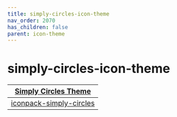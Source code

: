 ```yaml
---
title: simply-circles-icon-theme
nav_order: 2070
has_children: false
parent: icon-theme
---
```



# simply-circles-icon-theme

| [Simply Circles Theme](https://samwhelp.github.io/note-about-theme/read/desktop-theme/themes/simply-circles-theme.html) |
| --- |
| [iconpack-simply-circles](https://github.com/madmaxms/iconpack-simply-circles/) |
